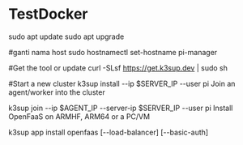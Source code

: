 # TestDocker

sudo apt update
sudo apt upgrade

#ganti nama host
sudo hostnamectl set-hostname pi-manager

#Get the tool or update
curl -SLsf https://get.k3sup.dev | sudo sh

#Start a new cluster
k3sup install --ip $SERVER_IP --user pi
Join an agent/worker into the cluster

k3sup join --ip $AGENT_IP --server-ip $SERVER_IP --user pi
Install OpenFaaS on ARMHF, ARM64 or a PC/VM

k3sup app install openfaas [--load-balancer] [--basic-auth]
